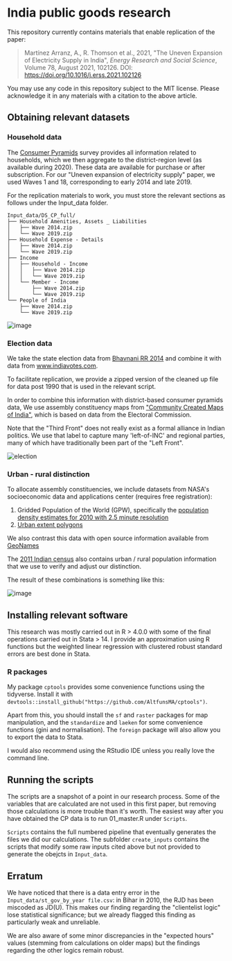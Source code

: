 # India public goods research

This repository currently contains materials that enable replication of the paper:

> Martínez Arranz, A., R. Thomson et al., 2021, "The Uneven Expansion of Electricity Supply in India", _Energy Research and Social Science_, Volume 78, August 2021, 102126. DOI: https://doi.org/10.1016/j.erss.2021.102126

You may use any code in this repository subject to the MIT license. Please acknowledge it in any materials with a citation to the above article.


## Obtaining relevant datasets

### Household data

The [Consumer Pyramids](https://consumerpyramidsdx.cmie.com/) survey provides all information related to households, which we then aggregate to the district-region level (as available during 2020). These data are available for purchase or after subscription. For our "Uneven expansion of electricity supply" paper, we used Waves 1 and 18, corresponding to early 2014 and late 2019.

For the replication materials to work, you must store the relevant sections as follows under the Input_data folder.

`Input_data/DS_CP_full/` <br/>
`├── Household Amenities, Assets _ Liabilities` <br/>
`│   ├── Wave 2014.zip` <br/>
`│   └── Wave 2019.zip` <br/>
`├── Household Expense - Details` <br/>
`│   ├── Wave 2014.zip` <br/>
`│   └── Wave 2019.zip` <br/>
`├── Income` <br/>
`│   ├── Household - Income` <br/>
`│   │   ├── Wave 2014.zip ` <br/>
`│   │   └── Wave 2019.zip` <br/>
`│   └── Member - Income` <br/>
`│       ├── Wave 2014.zip` <br/>
`│       └── Wave 2019.zip` <br/>
`└── People of India` <br/>
`    ├── Wave 2014.zip` <br/>
`    └── Wave 2019.zip` <br/>

![image](https://user-images.githubusercontent.com/26325512/120978904-580ba480-c7b8-11eb-80a4-f93b6118d332.png)


### Election data
 
We take the state election data from [Bhavnani RR 2014](https://dataverse.harvard.edu/dataset.xhtml?persistentId=doi:10.7910/DVN/26526) and combine it with data from www.indiavotes.com. 

To facilitate replication, we provide a zipped version of the cleaned up file for data post 1990 that is used in the relevant script.

In order to combine this information with district-based consumer pyramids data, We use assembly constituency maps from ["Community Created Maps of India"](http://projects.datameet.org/maps/assembly-constituencies/), which is based on data from the Electoral Commission.

Note that the "Third Front" does not really exist as a formal alliance in Indian politics. We use that label to capture many 'left-of-INC' and regional parties, many of which have traditionally been part of the "Left Front".

![election](https://user-images.githubusercontent.com/26325512/120981115-ac178880-c7ba-11eb-94f7-4a3daf88d849.png)

### Urban - rural distinction

To allocate assembly constituencies, we include datasets from NASA's socioeconomic data and applications center (requires free registration):


1. Gridded Population of the World (GPW), specifically the [population density estimates for 2010 with 2.5 minute resolution](https://beta.sedac.ciesin.columbia.edu/data/set/gpw-v4-population-density-rev11/data-download) 
1. [Urban extent polygons](https://beta.sedac.ciesin.columbia.edu/data/set/grump-v1-urban-ext-polygons-rev02/data-download) 

We also contrast this data with open source information available from [GeoNames](https://www.geonames.org/)

The [2011 Indian census](https://censusindia.gov.in/2011-common/censusdata2011.html) also contains urban / rural population information that we use to verify and adjust our distinction.

The result of these combinations is something like this:

![image](https://user-images.githubusercontent.com/26325512/120928012-54c7d880-c726-11eb-87d4-c06364c8570e.png)




## Installing relevant software

This research was mostly carried out in R > 4.0.0 with some of the final operations carried out in Stata > 14. I provide an approximation using R functions but the weighted linear regression with clustered robust standard errors are best done in Stata.

### R packages

My package `cptools` provides some convenience functions using the tidyverse. Install it with `devtools::install_github("https://github.com/AltfunsMA/cptools")`.

Apart from this, you should install the `sf` and `raster` packages for map manipulation, and the `standardize` and `laeken` for some convenience functions (gini and normalisation). The `foreign` package will also allow you to export the data to Stata. 

I would also recommend using the RStudio IDE unless you really love the command line.

## Running the scripts

The scripts are a snapshot of a point in our research process. Some of the variables that are calculated are not used in this first paper, but removing those calculations is more trouble than it's worth. The easiest way after you have obtained the CP data is to run 01_master.R under `Scripts`.

`Scripts` contains the full numbered pipeline that eventually generates the files we did our calculations. The subfolder `create_inputs` contains the scripts that modify some raw inputs cited above but not provided to generate the obejcts in `Input_data`. 


## Erratum

We have noticed that there is a data entry error in the `Input_data/st_gov_by_year file.csv`: in Bihar in 2010, the RJD has been miscoded as JD(U). This makes our finding regarding the "clientelist logic" lose statistical significance; but we already flagged this finding as particularly weak and unreliable.

We are also aware of some minor discrepancies in the "expected hours" values (stemming from calculations on older maps) but the findings regarding the other logics remain robust.




